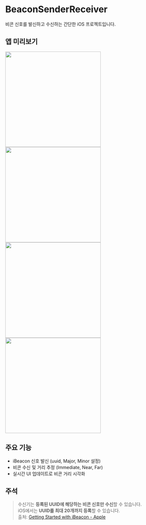 # BeaconSenderReceiver


비콘 신호를 발신하고 수신하는 간단한 iOS 프로젝트입니다.

## 앱 미리보기


<!-- 실제 스크린샷 이미지 4장 -->
<p float="left">
  <img src="https://github.com/user-attachments/assets/1456c05e-308c-4fcb-bb93-67f18604c6f4" width="300" />
  <img src="https://github.com/user-attachments/assets/c95e3c32-7427-4e44-a4a4-93b2a65d2d25" width="300" />
  <img src="https://github.com/user-attachments/assets/6181c984-7b45-4628-b64e-0f88167d0897" width="300" />
  <img src="https://github.com/user-attachments/assets/4ea8a160-201c-4a43-ad4e-1a36b238f279" width="300" />
</p>

## 주요 기능

- iBeacon 신호 발신 (uuid, Major, Minor 설정)
- 비콘 수신 및 거리 추정 (Immediate, Near, Far)
- 실시간 UI 업데이트로 비콘 거리 시각화

  
## 주석

> 수신기는 **등록된 UUID에 해당하는 비콘 신호만 수신**할 수 있습니다.  
> iOS에서는 **UUID를 최대 20개까지 등록**할 수 있습니다.  
> 출처: [Getting Started with iBeacon - Apple](https://developer.apple.com/ibeacon/Getting-Started-with-iBeacon.pdf)
